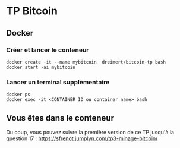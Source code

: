 # TP Bitcoin

## Docker

### Créer et lancer le conteneur

    docker create -it --name mybitcoin  dreimert/bitcoin-tp bash
    docker start -ai mybitcoin
    
### Lancer un terminal supplèmentaire

    docker ps
    docker exec -it <CONTAINER ID ou container name> bash

## Vous êtes dans le conteneur

Du coup, vous pouvez suivre la première version de ce TP jusqu'à la question 17 : https://sfrenot.jumplyn.com/tp3-minage-bitcoin/
